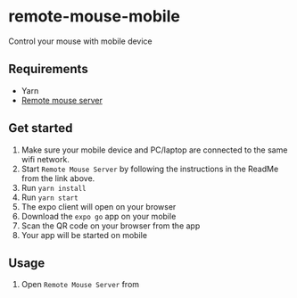 # remote-mouse-mobile
Control your mouse with mobile device

## Requirements
- Yarn
- [Remote mouse server](https://github.com/Hellstellar/remote-mouse-server)

## Get started
1. Make sure your mobile device and PC/laptop are connected to the same wifi network.
2. Start `Remote Mouse Server` by following the instructions in the ReadMe from the link above.
3. Run `yarn install`
4. Run `yarn start`
5. The expo client will open on your browser  
6. Download the `expo go` app on your mobile
7. Scan the QR code on your browser from the app
8. Your app will be started on mobile

## Usage
1. Open `Remote Mouse Server` from 